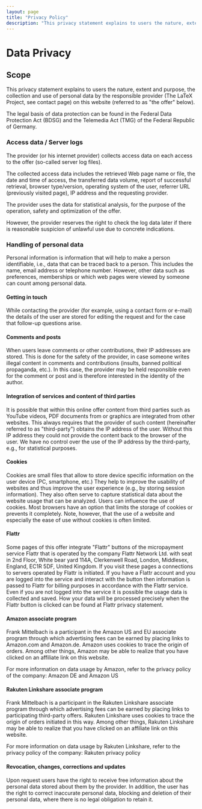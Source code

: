 ```yaml
---
layout: page
title: "Privacy Policy"
description: "This privacy statement explains to users the nature, extent and purpose, the collection and use of personal data by the LaTeX Project."
---
```


# Data Privacy

## Scope

This privacy statement explains to users the nature, extent and purpose, the collection and use of personal data by the responsible provider (The LaTeX Project, see contact page) on this website (referred to as "the offer" below).

The legal basis of data protection can be found in the Federal Data Protection Act (BDSG) and the Telemedia Act (TMG) of the Federal Republic of Germany.

### Access data / Server logs

The provider (or his internet provider) collects access data on each access to the offer (so-called server log files).

The collected access data includes the retrieved Web page name or file, the date and time of access, the transferred data volume, report of successful retrieval, browser type/version, operating system of the user, referrer URL (previously visited page), IP address and the requesting provider.

The provider uses the data for statistical analysis, for the purpose of the operation, safety and optimization of the offer.

However, the provider reserves the right to check the log data later if there is reasonable suspicion of unlawful use due to concrete indications.

### Handling of personal data

Personal information is information that will help to make a person identifiable, i.e., data that can be traced back to a person. This includes the name, email address or telephone number. However, other data such as preferences, memberships or which web pages were viewed by someone can count among personal data.

#### Getting in touch

While contacting the provider (for example, using a contact form or e-mail) the details of the user are stored for editing the request and for the case that follow-up questions arise.

#### Comments and posts

When users leave comments or other contributions, their IP addresses are stored. This is done for the safety of the provider, in case someone writes illegal content in comments and contributions (insults, banned political propaganda, etc.). In this case, the provider may be held responsible even for the comment or post and is therefore interested in the identity of the author.

#### Integration of services and content of third parties

It is possible that within this online offer content from third parties such as YouTube videos, PDF documents from or graphics are integrated from other websites. This always requires that the provider of such content (hereinafter referred to as "third-party") obtains the IP address of the user. Without this IP address they could not provide the content back to the browser of the user. We have no control over the use of the IP address by the third-party, e.g., for statistical purposes.

#### Cookies

Cookies are small files that allow to store device specific information on the user device (PC, smartphone, etc.) They help to improve the usability of websites and thus improve the user experience (e.g., by storing session information). They also often serve to capture statistical data about the website usage that can be analyzed. Users can influence the use of cookies. Most browsers have an option that limits the storage of cookies or prevents it completely. Note, however, that the use of a website and especially the ease of use without cookies is often limited.

#### Flattr

Some pages of this offer integrate "Flattr" buttons of the micropayment service Flattr that is operated by the company Flattr Network Ltd. with seat in 2nd Floor, White bear yard 114A, Clerkenwell Road, London, Middlesex, England, EC1R 5DF, United Kingdom. If you visit these pages a connections to servers operated by Flattr is initiated. If you have a Flattr account and you are logged into the service and interact with the button then information is passed to Flattr for billing purposes in accordance with the Flattr service. Even if you are not logged into the service it is possible the usage data is collected and saved. How your data will be processed precisely when the Flattr button is clicked can be found at Flattr privacy statement.

#### Amazon associate program

Frank Mittelbach is a participant in the Amazon US and EU associate program through which advertising fees can be earned by placing links to Amazon.com and Amazon.de. Amazon uses cookies to trace the origin of orders. Among other things, Amazon may be able to realize that you have clicked on an affiliate link on this website.

For more information on data usage by Amazon, refer to the privacy policy of the company: Amazon DE and Amazon US

#### Rakuten Linkshare associate program

Frank Mittelbach is a participant in the Rakuten Linkshare associate program through which advertising fees can be earned by placing links to participating third-party offers. Rakuten Linkshare uses cookies to trace the origin of orders initiated in this way. Among other things, Rakuten Linkshare may be able to realize that you have clicked on an affiliate link on this website.

For more information on data usage by Rakuten Linkshare, refer to the privacy policy of the company: Rakuten privacy policy

#### Revocation, changes, corrections and updates

Upon request users have the right to receive free information about the personal data stored about them by the provider.
In addition, the user has the right to correct inaccurate personal data, blocking and deletion of their personal data, where there is no legal obligation to retain it.
